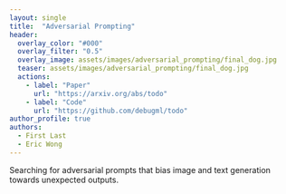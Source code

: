 ```yaml
---
layout: single
title:  "Adversarial Prompting"
header:
  overlay_color: "#000"
  overlay_filter: "0.5"
  overlay_image: assets/images/adversarial_prompting/final_dog.jpg
  teaser: assets/images/adversarial_prompting/final_dog.jpg
  actions:
    - label: "Paper"
      url: "https://arxiv.org/abs/todo"
    - label: "Code"
      url: "https://github.com/debugml/todo"
author_profile: true
authors: 
  - First Last
  - Eric Wong
---
```



Searching for adversarial prompts that bias image and text generation towards unexpected outputs. 

